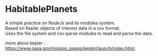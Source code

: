 # HabitablePlanets
A simple practice on NodeJs and its modules system.  
Based on Kepler objects of interest data in a csv format.  
Uses the file system and csv-parse modules to read and parse the data.  

more about kepler : https://www.nasa.gov/mission_pages/kepler/launch/index.html;

